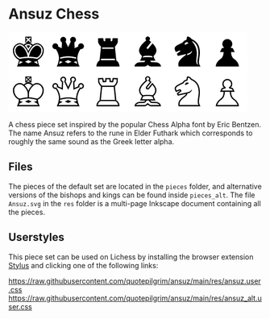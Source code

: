 # Ansuz Chess

![preview](res/preview.png)

A chess piece set inspired by the popular Chess Alpha font by Eric Bentzen. The name Ansuz refers to the rune in Elder Futhark which corresponds to roughly the same sound as the Greek letter alpha.

## Files

The pieces of the default set are located in the `pieces` folder, and alternative versions of the bishops and kings can be found inside `pieces_alt`. The file `Ansuz.svg` in the `res` folder is a multi-page Inkscape document containing all the pieces.

## Userstyles

This piece set can be used on Lichess by installing the browser extension [Stylus](https://github.com/openstyles/stylus) and clicking one of the following links:

https://raw.githubusercontent.com/quotepilgrim/ansuz/main/res/ansuz.user.css  
https://raw.githubusercontent.com/quotepilgrim/ansuz/main/res/ansuz_alt.user.css
